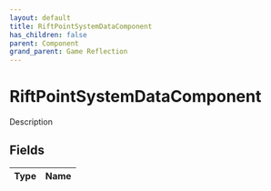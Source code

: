 ```yaml
---
layout: default
title: RiftPointSystemDataComponent
has_children: false
parent: Component
grand_parent: Game Reflection
---
```

# RiftPointSystemDataComponent
Description 

## Fields

| Type | Name |
|:----------|:--------------|

